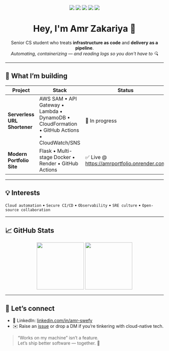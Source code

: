 <!-- Profile README for Amr Zakariya (@Amrzzk) -->

<p align="center">
  <img src="https://img.shields.io/badge/AWS-CloudFormation-%23FF9900?style=for-the-badge&logo=amazonaws&logoColor=white"/>
  <img src="https://img.shields.io/badge/Docker-%230db7ed?style=for-the-badge&logo=docker&logoColor=white"/>
  <img src="https://img.shields.io/badge/GitHub%20Actions-%232671E5?style=for-the-badge&logo=githubactions&logoColor=white"/>
  <img src="https://img.shields.io/badge/CloudWatch-%235A2E82?style=for-the-badge&logo=amazonaws&logoColor=white"/>
  <img src="https://img.shields.io/badge/Kubernetes-%23326CE5?style=for-the-badge&logo=kubernetes&logoColor=white"/>
</p>

<h1 align="center">Hey, I'm Amr Zakariya 👋</h1>

<p align="center">
  Senior CS student who treats <strong>infrastructure as code</strong> and <strong>delivery as a pipeline</strong>.
  <br/>
  <em>Automating, containerizing &mdash; and reading logs so you don't have to 🔍</em>
</p>

---

## 🚀 What I’m building

| Project | Stack | Status |
|---------|-------|--------|
| **Serverless URL Shortener** | AWS SAM • API Gateway • Lambda • DynamoDB • CloudFormation • GitHub Actions • CloudWatch/SNS | 🚧 In progress |
| **Modern Portfolio Site** | Flask • Multi-stage Docker • Render • GitHub Actions | ✅ Live @ <https://amrportfolio.onrender.com> |

---

## 💡 Interests

`Cloud automation` • `Secure CI/CD` • `Observability` • `SRE culture` • `Open-source collaboration`

---

## 📈 GitHub Stats

<div align="center">
  <img src="https://github-readme-stats.vercel.app/api?username=Amrzxk&show_icons=true&theme=tokyonight&hide_border=true" height="150"/>
  <img src="https://github-readme-stats.vercel.app/api/top-langs/?username=Amrzxk&layout=compact&theme=tokyonight&hide_border=true" height="150"/>
</div>

---

## 🤝 Let’s connect

- 💼 LinkedIn: [linkedin.com/in/amr-swefy]([https://www.linkedin.com/in/Amrzzk](https://www.linkedin.com/in/amr-swefy-8a1a0426b/))
- ✉️ Raise an [issue](https://github.com/Amrzxk/Amrzxk/issues) or drop a DM if you’re tinkering with cloud-native tech.

> “Works on my machine” isn’t a feature.  
> Let’s ship better software — together. 🚢
